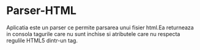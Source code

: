 # Parser-HTML
Aplicatia este un parser ce permite parsarea unui fisier html.Ea returneaza in consola tagurile care nu sunt inchise si atributele care nu respecta regulile HTML5 dintr-un tag.
